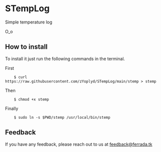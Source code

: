 # STempLog

Simple temperature log
        
O_o



## How to install

To install it just run the following commands in the terminal.

First

        $ curl https://raw.githubusercontent.com/zYoplyd/STempLog/main/stemp > stemp
        
Then

        $ chmod +x stemp
        
Finally

        $ sudo ln -s $PWD/stemp /usr/local/bin/stemp




## Feedback

If you have any feedback, please reach out to us at feedback@ferrada.tk
